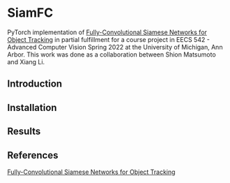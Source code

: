# SiamFC

PyTorch implementation of [Fully-Convolutional Siamese Networks for Object Tracking](https://arxiv.org/abs/1606.09549) in partial fulfillment for a course project in EECS 542 - Advanced Computer Vision Spring 2022 at the University of Michigan, Ann Arbor. This work was done as a collaboration between Shion Matsumoto and Xiang Li.

## Introduction


## Installation


## Results

## References

[Fully-Convolutional Siamese Networks for Object Tracking](https://arxiv.org/abs/1606.09549)
